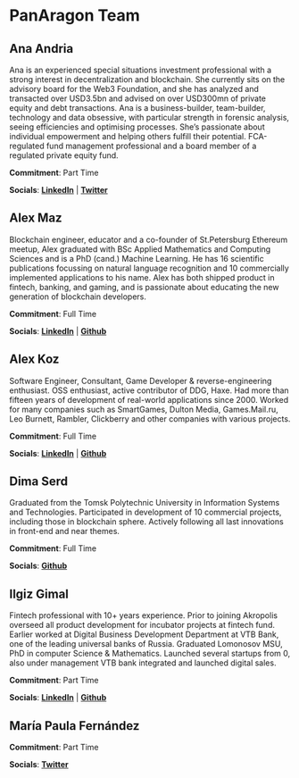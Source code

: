 # PanAragon Team


## Ana Andria

Ana is an experienced special situations investment professional with a strong interest in decentralization and blockchain. She currently sits on the advisory board for the Web3 Foundation, and she has analyzed and transacted over USD3.5bn and advised on over USD300mn of private equity and debt transactions. Ana is a business-builder, team-builder, technology and data obsessive, with particular strength in forensic analysis, seeing efficiencies and optimising processes. She’s passionate about individual empowerment and helping others fulfill their potential. FCA-regulated fund management professional and a board member of a regulated private equity fund.

**Commitment**: Part Time

**Socials**: [**LinkedIn**](https://www.linkedin.com/in/anastasia-andrianova-79198b4)  | [**Twitter**](https://twitter.com/ana_andrianova/)



## Alex Maz

Blockchain engineer, educator and a co-founder of St.Petersburg Ethereum meetup, Alex graduated with BSc Applied Mathematics and Computing Sciences and is a PhD (cand.) Machine Learning.
He has 16 scientific publications focussing on natural language recognition and 10 commercially implemented applications to his name.
Alex has both shipped product in fintech, banking, and gaming, and is passionate about educating the new generation of blockchain developers.


**Commitment**: Full Time

**Socials**: [**LinkedIn**](https://www.linkedin.com/in/alexander-mazaletskiy/)  | [**Github**](https://github.com/AlexanderMazaletskiy)


## Alex Koz

Software Engineer, Consultant, Game Developer & reverse-engineering enthusiast. OSS enthusiast, active contributor of DDG, Haxe. Had more than fifteen years of development of real-world applications since 2000. Worked for many companies such as SmartGames, Dulton Media, Games.Mail.ru, Leo Burnett, Rambler, Clickberry and other companies with various projects.


**Commitment**: Full Time

**Socials**: [**LinkedIn**](https://www.linkedin.com/in/akozlovskij/)  | [**Github**](https://github.com/fzzr-)


## Dima Serd

Graduated from the Tomsk Polytechnic University in Information Systems and Technologies. Participated in development of 10 commercial projects, including those in blockchain sphere. Actively following all last innovations in front-end and near themes.


**Commitment**: Full Time

**Socials**: [**Github**](https://github.com/in19farkt)


## Ilgiz Gimal

Fintech professional with 10+ years experience. Prior to joining Akropolis overseed all product development for incubator projects at fintech fund. Earlier worked at Digital Business Development Department at VTB Bank, one of the leading universal banks of Russia. Graduated Lomonosov MSU, PhD in computer Science & Mathematics. Launched several startups from 0, also under management VTB bank integrated and launched digital sales.

**Commitment**: Part Time

**Socials**: [**LinkedIn**](https://ru.linkedin.com/in/ilgiz-gimaltdinov-8bbba411) | [**Github**](https://github.com/apeir99n)


## María Paula Fernández

**Commitment**: Part Time

**Socials**: [**Twitter**](https://twitter.com/mptherealmvp)

